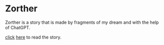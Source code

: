 # Zorther
Zorther is a story that is made by fragments of my dream and with the help of ChatGPT.

[click](https://www.youtube.com/watch?v=dQw4w9WgXcQ) [here](https://anstropleuton.github.io/zorther) to read the story.
